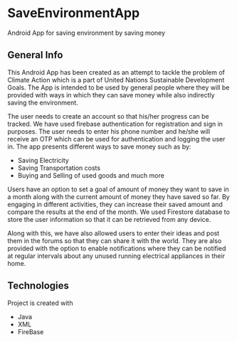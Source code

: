 # SaveEnvironmentApp
Android App for saving environment by saving money


## General Info
This Android App has been created as an attempt to tackle the problem of Climate Action which is 
a part of United Nations Sustainable Development Goals. The App is intended to be used by general 
people where they will be provided with ways in which they can save money while also indirectly 
saving the environment.

The user needs to create an account so that his/her progress can be tracked. We have used firebase
authentication for registration and sign in purposes. The user needs to enter his phone number and
he/she will receive an OTP which can be used for authentication and logging the user in. The app
presents different ways to save money such as by:
- Saving Electricity
- Saving Transportation costs
- Buying and Selling of used goods and much more

Users have an option to set a goal of amount of money they want to save in a month along with the
current amount of money they have saved so far. By engaging in different activities, they can increase
their saved amount and compare the results at the end of the month. We used Firestore database to store
the user information so that it can be retrieved from any device. 

Along with this, we have also allowed users to enter their ideas and post them in the forums so that
they can share it with the world. They are also provided with the option to enable notifications where
they can be notified at regular intervals about any unused running electrical appliances in their home.

## Technologies
Project is created with
* Java
* XML
* FireBase
